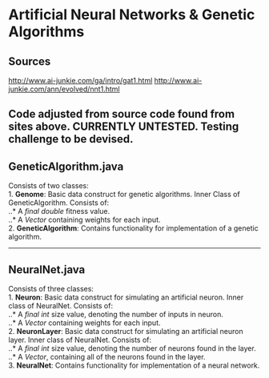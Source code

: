 # Artificial Neural Networks & Genetic Algorithms

## Sources 
http://www.ai-junkie.com/ga/intro/gat1.html
http://www.ai-junkie.com/ann/evolved/nnt1.html

Code adjusted from source code found from sites above. CURRENTLY UNTESTED.
Testing challenge to be devised.
---
## GeneticAlgorithm.java

Consists of two classes:  
	1. **Genome**: Basic data construct for genetic algorithms. Inner Class of GeneticAlgorithm. Consists of:  
		..* A *final double* fitness value.  
		..* A *Vector<Double>* containing weights for each input.  
	2. **GeneticAlgorithm**: Contains functionality for implementation of a genetic algorithm.  
	
---
## NeuralNet.java

Consists of three classes:  
	1. **Neuron**: Basic data construct for simulating an artificial neuron. Inner class of NeuralNet. Consists of:  
		..* A *final int* size value, denoting the number of inputs in neuron.  
		..* A *Vector<Double>* containing weights for each input.  
	2. **NeuronLayer**: Basic data construct for simulating an artificial neuron layer. Inner class of NeuralNet. Consists of:  
		..* A *final int* size value, denoting the number of neurons found in the layer.  
		..* A *Vector<Neuron>*, containing all of the neurons found in the layer.  
	3. **NeuralNet**: Contains functionality for implementation of a neural network.  
		
